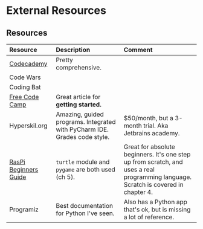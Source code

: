 # External Resources

## Resources

| Resource | Description | Comment |
| :--- | :--- | :--- |
| [Codecademy](https://www.codecademy.com/catalog/language/python) | Pretty comprehensive. |  |
| Code Wars |  |  |
| Coding Bat |  |  |
| [Free Code Camp](https://www.freecodecamp.org/news/learn-to-code-in-java-why-you-should-and-where-to-start-39022d15655d/) | Great article for **getting started.** |  |
| Hyperskil.org | Amazing, guided programs. Integrated with PyCharm IDE. Grades code style. | $50/month, but a 3-month trial. Aka Jetbrains academy. |
| [RasPi Beginners Guide](https://magpi.raspberrypi.org/books/beginners-guide-4th-ed) | `turtle` module and `pygame` are both used \(ch 5\). | Great for absolute beginners. It's one step up from scratch, and uses a real programming language. Scratch is covered in chapter 4. |
| Programiz | Best documentation for Python I've seen. | Also has a Python app that's ok, but is missing a lot of reference. |



